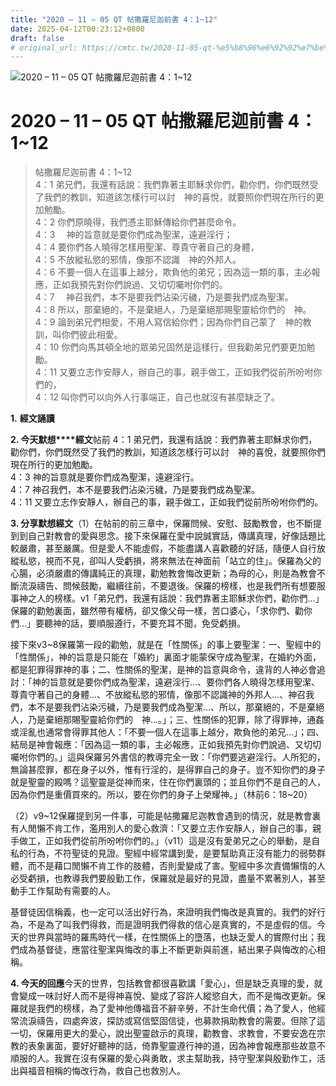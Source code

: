 ```yaml
---
title: "2020 – 11 – 05 QT 帖撒羅尼迦前書 4：1~12"
date: 2025-04-12T00:23:12+0800
draft: false
# original_url: https://cmtc.tw/2020-11-05-qt-%e5%b8%96%e6%92%92%e7%be%85%e5%b0%bc%e8%bf%a6%e5%89%8d%e6%9b%b8-4%ef%bc%9a112
---
```


![2020 – 11 – 05 QT 帖撒羅尼迦前書 4：1~12](/images/qt.jpg   "2020 – 11 – 05 QT 帖撒羅尼迦前書 4：1~12")

# 2020 – 11 – 05 QT 帖撒羅尼迦前書 4：1~12

> 帖撒羅尼迦前書 4：1~12  
> 4：1 弟兄們，我還有話說：我們靠著主耶穌求你們，勸你們，你們既然受了我們的教訓，知道該怎樣行可以討　神的喜悅，就要照你們現在所行的更加勉勵。  
> 4：2 你們原曉得，我們憑主耶穌傳給你們甚麼命令。  
> 4：3 　神的旨意就是要你們成為聖潔，遠避淫行；  
> 4：4 要你們各人曉得怎樣用聖潔、尊貴守著自己的身體，  
> 4：5 不放縱私慾的邪情，像那不認識　神的外邦人。  
> 4：6 不要一個人在這事上越分，欺負他的弟兄；因為這一類的事，主必報應，正如我預先對你們說過、又切切囑咐你們的。  
> 4：7 　神召我們，本不是要我們沾染污穢，乃是要我們成為聖潔。  
> 4：8 所以，那棄絕的，不是棄絕人，乃是棄絕那賜聖靈給你們的　神。  
> 4：9 論到弟兄們相愛，不用人寫信給你們；因為你們自己蒙了　神的教訓，叫你們彼此相愛。  
> 4：10 你們向馬其頓全地的眾弟兄固然是這樣行，但我勸弟兄們要更加勉勵。  
> 4：11 又要立志作安靜人，辦自己的事，親手做工，正如我們從前所吩咐你們的，  
> 4：12 叫你們可以向外人行事端正，自己也就沒有甚麼缺乏了。

**1.** **經文誦讀**

**2. 今天默想****經文**帖前 4：1 弟兄們，我還有話說：我們靠著主耶穌求你們，勸你們，你們既然受了我們的教訓，知道該怎樣行可以討　神的喜悅，就要照你們現在所行的更加勉勵。  
4：3 神的旨意就是要你們成為聖潔，遠避淫行。  
4：7 神召我們，本不是要我們沾染污穢，乃是要我們成為聖潔。  
4：11 又要立志作安靜人，辦自己的事，親手做工，正如我們從前所吩咐你們的。

**3. 分享默想經文**（1）在帖前的前三章中，保羅問候、安慰、鼓勵教會，也不斷提到到自己對教會的愛與思念。接下來保羅在愛中說誠實話，傳講真理，好像話題比較嚴肅，甚至嚴厲。但是愛人不能虛假，不能盡講人喜歡聽的好話，隨便人自行放縱私慾，視而不見，卻叫人受虧損，將來無法在神面前「站立的住」。保羅為父的心腸，必須嚴肅的傳講純正的真理，勸勉教會悔改更新；為母的心，則是為教會不斷流淚禱告、問候鼓勵，繼續往前，不要退後。保羅的榜樣，也是我們所有想要服事神之人的榜樣。v1「弟兄們，我還有話說：我們靠著主耶穌求你們，勸你們…」保羅的勸勉裏面，雖然帶有權柄，卻又像父母一樣，苦口婆心，「求你們、勸你們…」要聽神的話，要順服遵行，不要充耳不聞，免受虧損。

接下來v3~8保羅第一段的勸勉，就是在「性關係」的事上要聖潔：一、聖經中的「性關係」，神的旨意是只能在「婚約」裏面才能蒙保守成為聖潔，在婚約外面，都是犯罪得罪神的事；二、性關係的聖潔，是神的旨意與命令，違背的人神必會追討：「神的旨意就是要你們成為聖潔，遠避淫行…、要你們各人曉得怎樣用聖潔、尊貴守著自己的身體…、不放縱私慾的邪情，像那不認識神的外邦人…、神召我們，本不是要我們沾染污穢，乃是要我們成為聖潔…、所以，那棄絕的，不是棄絕人，乃是棄絕那賜聖靈給你們的　神…。」；三、性關係的犯罪，除了得罪神，通姦或淫亂也通常會得罪其他人：「不要一個人在這事上越分，欺負他的弟兄…」；四、結局是神會報應：「因為這一類的事，主必報應，正如我預先對你們說過、又切切囑咐你們的。」這與保羅另外書信的教導完全一致：「你們要逃避淫行。人所犯的，無論甚麼罪，都在身子以外，惟有行淫的，是得罪自己的身子。豈不知你們的身子就是聖靈的殿嗎？這聖靈是從神而來，住在你們裏頭的；並且你們不是自己的人，因為你們是重價買來的。所以，要在你們的身子上榮耀神。」（林前6：18~20）

（2）v9~12保羅提到另一件事，可能是帖撒羅尼迦教會遇到的情況，就是教會裏有人閒懶不肯工作，濫用別人的愛心救濟：「又要立志作安靜人，辦自己的事，親手做工，正如我們從前所吩咐你們的。」（v11）這是沒有愛弟兄之心的舉動，是自私的行為，不符聖徒的見證。聖經中經常講到愛，是要幫助真正沒有能力的弱勢群體，而不是藉口閒懶不肯工作的肢體，否則愛變成了害。聖經中多次責備懶惰的人必受虧損，也教導我們要殷勤工作，保羅就是最好的見證，盡量不累著別人，甚至動手工作幫助有需要的人。

基督徒因信稱義，也一定可以活出好行為，來證明我們悔改是真實的。我們的好行為，不是為了叫我們得救，而是證明我們得救的信心是真實的，不是虛假的信。今天的世界與當時的羅馬時代一樣，在性關係上的墮落，也缺乏愛人的實際付出；我們成為基督徒，應當往聖潔與悔改的事上不斷更新與前進，結出果子與悔改的心相稱。

**4. 今天的回應**今天的世界，包括教會都很喜歡講「愛心」，但是缺乏真理的愛，就會變成一味討好人而不是得神喜悅、變成了容許人縱慾自大，而不是悔改更新。保羅就是我們的榜樣，為了愛神他傳福音不辭辛勞，不計生命代價；為了愛人，他經常流淚禱告，四處奔波，探訪或寫信堅固信徒，也募款捐助教會的需要。但除了這一切，保羅用更大的愛心，說出聖靈啟示的真理，勸教會、求教會，不要安逸在宗教的表象裏面，要好好聽神的話，倚靠聖靈遵行神的道，因為神會報應那些故意不順服的人。我實在沒有保羅的愛心與勇敢，求主幫助我，持守聖潔與殷勤作工，活出與福音相稱的悔改行為，救自己也救別人。